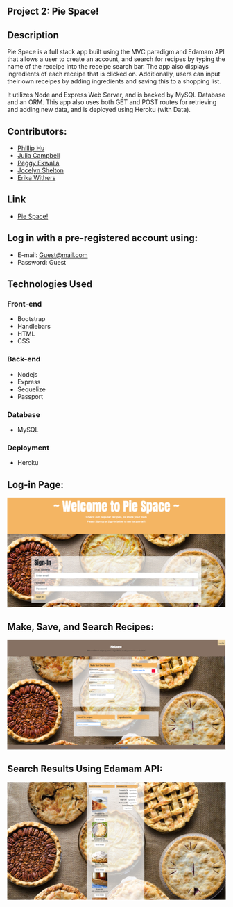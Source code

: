 ## Project 2: Pie Space!


## Description 

Pie Space is a full stack app built using the MVC paradigm and Edamam API that allows a user to create an account, and search for recipes by typing the name of the receipe into the receipe search bar. The app also displays ingredients of each receipe that is clicked on. Additionally, users can input their own receipes by adding ingredients and saving this to a shopping list. 

It utilizes Node and Express Web Server, and is backed by MySQL Database and an ORM.
This app also uses both GET and POST routes for retrieving and adding new data, and is deployed using Heroku (with Data). 

## Contributors:

 - [Phillip Hu](https://github.com/ph4044)
 - [Julia Campbell](https://github.com/syliesox)
 - [Peggy Ekwalla](https://github.com/pekwalla)
 - [Jocelyn Shelton](https://github.com/j22shelton)
 - [Erika Withers](https://github.com/E-DubbyDubs)


## Link
- [Pie Space!](https://sheltered-earth-11529.herokuapp.com/)

## Log in with a pre-registered account using:
- E-mail: Guest@mail.com
- Password: Guest

 ## Technologies Used

  ### Front-end  
  - Bootstrap
  - Handlebars
  - HTML
  - CSS

  ### Back-end
  - Nodejs
  - Express
  - Sequelize
  - Passport

  ### Database
  - MySQL

  ### Deployment
  - Heroku

## Log-in Page:
![](/app/public/images/signin.png?raw=true)

## Make, Save, and Search Recipes:
![](/app/public/images/main.png?raw=true)

## Search Results Using Edamam API:
![](/app/public/images/api.png?raw=true)
